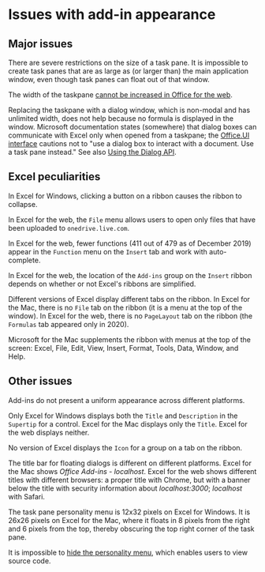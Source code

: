 # Issues with add-in appearance

## Major issues

There are severe restrictions on the size of a task pane.  It is impossible to create task panes that are as large as (or larger than) the main application window, even though task panes can float out of that window.

The width of the taskpane [cannot be increased in Office for the web](https://officespdev.uservoice.com/forums/224641-feature-requests-and-feedback/suggestions/33088669-ability-to-resize-task-pane-in-word-online-mac-an>).

Replacing the taskpane with a dialog window, which is non-modal and has unlimited width, does not help because no formula is displayed in the window.  Microsoft documentation states (somewhere) that dialog boxes can communicate with Excel only when opened from a taskpane; the [Office.UI interface](https://docs.microsoft.com/en-us/javascript/api/office/office.ui) cautions not to "use a dialog box to interact with a document.  Use a task pane instead."  See also [Using the Dialog API](https://docs.microsoft.com/en-us/office/dev/add-ins/develop/dialog-api-in-office-add-ins).

## Excel peculiarities

In Excel for Windows, clicking a button on a ribbon causes the ribbon to collapse.

In Excel for the web, the `File` menu allows users to open only files that have been uploaded to `onedrive.live.com`.

In Excel for the web, fewer functions (411 out of 479 as of December 2019) appear in the `Function` menu on the `Insert` tab and work with auto-complete.

In Excel for the web, the location of the `Add-ins` group on the `Insert` ribbon depends on whether or not Excel's ribbons are simplified.

Different versions of Excel display different tabs on the ribbon.  In Excel for the Mac, there is no `File` tab on the ribbon (it is a menu at the top of the window).  In Excel for the web, there is no `PageLayout` tab on the ribbon (the `Formulas` tab appeared only in 2020).

Microsoft for the Mac supplements the ribbon with menus at the top of the screen: Excel, File, Edit, View, Insert, Format, Tools, Data, Window, and Help.

## Other issues

Add-ins do not present a uniform appearance across different platforms.

Only Excel for Windows displays both the `Title` and  `Description` in the `Supertip` for a control.  Excel for the Mac displays only the `Title`.  Excel for the web displays neither.

No version of Excel displays the `Icon` for a group on a tab on the ribbon.

The title bar for floating dialogs is different on different platforms.  Excel for the Mac shows _Office Add-ins - localhost_.  Excel for the web shows different titles with different browsers: a proper title with Chrome, but with a banner below the title with security information about _localhost:3000_; _localhost_ with Safari.

The task pane personality menu is 12x32 pixels on Excel for Windows.  It is 26x26 pixels on Excel for the Mac, where it floats in 8 pixels from the right and 6 pixels from the top, thereby obscuring the top right corner of the task pane.

It is impossible to [hide the personality menu](<https://stackoverflow.com/questions/58633794/remove-personality-menu-from-add-in>), which enables users to view source code.
